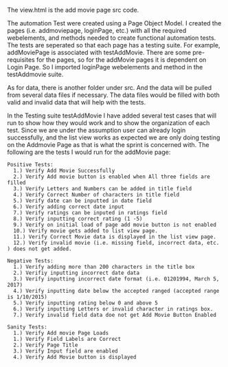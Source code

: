 The view.html is the add movie page src code. 

The automation Test were created using a Page Object Model. I created the pages (i.e. addmoviepage, loginPage, etc.) with all the required webelements, and methods needed to create functional automation tests. The tests are seperated so that each page has a testing suite. For example, addMoviePage is associated with testAddMovie. There are some pre-requisites for the pages, so for the addMovie pages it is dependent on Login Page. So I imported loginPage webelements and method in the testAddmovie suite. 

As for data, there is another folder under src. And the data will be pulled from several data files if necessary. The data files would be filled with both valid and invalid data that will help with the tests.

In the Testing suite testAddMovie I have added several test cases that will run to show how they would work and to show the organization of each test. Since we are under the assumption user can already login successfully, and the list view works as expected we are only doing testing on the Addmovie Page as that is what the sprint is concerned with. The following are the tests I would run for the addMovie page:

    Positive Tests:
      1.) Verify Add Movie Successfully
      2.) Verify Add movie button is enabled when All three fields are filled
      3.) Verify Letters and Numbers can be added in title field
      4.) Verify Correct Number of characters in title field
      5.) Verify date can be inputted in date field
      6.) Verify adding correct date input
      7.) Verify ratings can be inputed in ratings field
      8.) Verify inputting correct rating (1 -5)
      9.) Verify on initial load of page add movie button is not enabled
      10.) Verify movie gets added to list view page.
      11.) Verify Correct Movie data is displayed in the list view page.
      12.) Verify invalid movie (i.e. missing field, incorrect data, etc. ) does not get added.
      
    Negative Tests:
      1.) Verify adding more than 200 characters in the title box 
      2.) Verifiy inputting incorrect date data 
      3.) Verify inputting incorrect date format (i.e. 01201994, March 5, 2017)
      4.) Verify inputting date below the accepted ranged (accepted range is 1/10/2015)
      5.) Verify inputting rating below 0 and above 5
      6.) Verify inputting Letters or invalid character in ratings box.
      7.) Verify invalid field data doe not get Add Movie Button Enabled
      
    Sanity Tests:
      1.) Verify Add movie Page Loads
      1.) Verify Field Labels are Correct
      2.) Verify Page Title
      3.) Verify Input field are enabled
      4.) Verify Add Movie button is displayed
      
      

